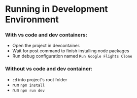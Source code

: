 # Running in Development Environment

### With vs code and dev containers:

- Open the project in devcontainer.
- Wait for post command to finish installing node packages
- Run debug configuration named `Run Google Flights Clone`

### Without vs code and dev container:

- `cd` into project's root folder
- run `npm install`
- run `npm run dev`
